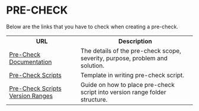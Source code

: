 PRE-CHECK
===
Below are the links that you have to check when creating a pre-check.

<table>
<tr>
  <th>URL</th>
  <th>Description</th></tr>

<tr>
  <td><a href="http://svn/repos/product/the_trunk/main/maintenix/database/install/script/Operator_Database_Upgrade_Pre-Check_Guide.doc">Pre-Check Documentation</a></td>
  <td>The details of the pre-check scope, severity, purpose, problem and solution.</td>
</tr>
<tr>
  <td><a href="http://rdwiki/display/DBDG/Pre-Check+Scripts">Pre-Check Scripts</a></td>
  <td>Template in writing pre-check script.</td>
</tr>
<tr>
  <td><a href="http://rdwiki/display/DBDG/Pre-Check+Scripts+Version+Ranges">Pre-Check Scripts Version Ranges</a></td>
  <td>Guide on how to place pre-check script into version range folder structure.</td>
</tr>
</table>
